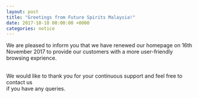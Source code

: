 ```yaml
---
layout: post
title: "Greetings from Future Spirits Malaysia!"
date: 2017-10-18 00:00:00 +0000
categories: notice
---
```

We are pleased to inform you that we have renewed our homepage on 16th November 2017 
to provide our customers with a more user-friendly browsing exprience. <br><br>
 
We would like to thank you for your continuous support and feel free to contact us  
if you have any queries.

